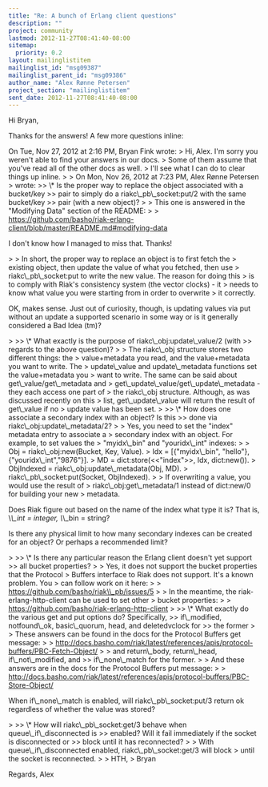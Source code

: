 ```yaml
---
title: "Re: A bunch of Erlang client questions"
description: ""
project: community
lastmod: 2012-11-27T08:41:40-08:00
sitemap:
  priority: 0.2
layout: mailinglistitem
mailinglist_id: "msg09387"
mailinglist_parent_id: "msg09386"
author_name: "Alex Rønne Petersen"
project_section: "mailinglistitem"
sent_date: 2012-11-27T08:41:40-08:00
---
```



Hi Bryan,

Thanks for the answers! A few more questions inline:

On Tue, Nov 27, 2012 at 2:16 PM, Bryan Fink  wrote:
&gt; Hi, Alex. I'm sorry you weren't able to find your answers in our docs.
&gt; Some of them assume that you've read all of the other docs as well.
&gt; I'll see what I can do to clear things up inline.
&gt;
&gt; On Mon, Nov 26, 2012 at 7:23 PM, Alex Rønne Petersen
&gt;  wrote:
&gt;&gt; \\* Is the proper way to replace the object associated with a bucket/key
&gt;&gt; pair to simply do a riakc\\_pb\\_socket:put/2 with the same bucket/key
&gt;&gt; pair (with a new object)?
&gt;
&gt; This one is answered in the "Modifying Data" section of the README:
&gt;
&gt; https://github.com/basho/riak-erlang-client/blob/master/README.md#modifying-data

I don't know how I managed to miss that. Thanks!

&gt;
&gt; In short, the proper way to replace an object is to first fetch the
&gt; existing object, then update the value of what you fetched, then use
&gt; riakc\\_pb\\_socket:put to write the new value. The reason for doing this
&gt; is to comply with Riak's consistency system (the vector clocks) - it
&gt; needs to know what value you were starting from in order to overwrite
&gt; it correctly.

OK, makes sense. Just out of curiosity, though, is updating values via
put without an update a supported scenario in some way or is it
generally considered a Bad Idea (tm)?

&gt;
&gt;&gt; \\* What exactly is the purpose of riakc\\_obj:update\\_value/2 (with
&gt;&gt; regards to the above question)?
&gt;
&gt; The riakc\\_obj structure stores two different things: the
&gt; value+metadata you read, and the value+metadata you want to write. The
&gt; update\\_value and update\\_metadata functions set the value+metadata you
&gt; want to write. The same can be said about get\\_value/get\\_metadata and
&gt; get\\_update\\_value/get\\_update\\_metadata - they each access one part of
&gt; the riakc\\_obj structure. Although, as was discussed recently on this
&gt; list, get\\_update\\_value will return the result of get\\_value if no
&gt; update value has been set.
&gt;
&gt;&gt; \\* How does one associate a secondary index with an object? Is this
&gt;&gt; done via riakc\\_obj:update\\_metadata/2?
&gt;
&gt; Yes, you need to set the "index" metadata entry to associate a
&gt; secondary index with an object. For example, to set values the
&gt; "myidx\\_bin" and "youridx\\_int" indexes:
&gt;
&gt; Obj = riakc\\_obj:new(Bucket, Key, Value).
&gt; Idx = [{"myidx\\_bin", "hello"},{"youridx\\_int","9876"}].
&gt; MD = dict:store(&lt;&lt;"index"&gt;&gt;, Idx, dict:new()).
&gt; ObjIndexed = riakc\\_obj:update\\_metadata(Obj, MD).
&gt; riakc\\_pb\\_socket:put(Socket, ObjIndexed).
&gt;
&gt; If overwriting a value, you would use the result of
&gt; riakc\\_obj:get\\_metadata/1 instead of dict:new/0 for building your new
&gt; metadata.

Does Riak figure out based on the name of the index what type it is?
That is, \\*\\_int = integer, \\*\\_bin = string?

Is there any physical limit to how many secondary indexes can be
created for an object? Or perhaps a recommended limit?

&gt;
&gt;&gt; \\* Is there any particular reason the Erlang client doesn't yet support
&gt;&gt; all bucket properties?
&gt;
&gt; Yes, it does not support the bucket properties that the Protocol
&gt; Buffers interface to Riak does not support. It's a known problem. You
&gt; can follow work on it here:
&gt;
&gt; https://github.com/basho/riak\\_pb/issues/5
&gt;
&gt; In the meantime, the riak-erlang-http-client can be used to set other
&gt; bucket properties:
&gt;
&gt; https://github.com/basho/riak-erlang-http-client
&gt;
&gt;&gt; \\* What exactly do the various get and put options do? Specifically,
&gt;&gt; if\\_modified, notfound\\_ok, basic\\_quorum, head, and deletedvclock for
&gt;&gt; the former
&gt;
&gt; These answers can be found in the docs for the Protocol Buffers get message:
&gt;
&gt; http://docs.basho.com/riak/latest/references/apis/protocol-buffers/PBC-Fetch-Object/
&gt;
&gt; and return\\_body, return\\_head, if\\_not\\_modified, and
&gt;&gt; if\\_none\\_match for the former.
&gt;
&gt; And these answers are in the docs for the Protocol Buffers put message:
&gt;
&gt; http://docs.basho.com/riak/latest/references/apis/protocol-buffers/PBC-Store-Object/

When if\\_none\\_match is enabled, will riakc\\_pb\\_socket:put/3 return ok
regardless of whether the value was stored?

&gt;
&gt;&gt; \\* How will riakc\\_pb\\_socket:get/3 behave when queue\\_if\\_disconnected is
&gt;&gt; enabled? Will it fail immediately if the socket is disconnected or
&gt;&gt; block until it has reconnected?
&gt;
&gt; With queue\\_if\\_disconnected enabled, riakc\\_pb\\_socket:get/3 will block
&gt; until the socket is reconnected.
&gt;
&gt; HTH,
&gt; Bryan

Regards,
Alex

